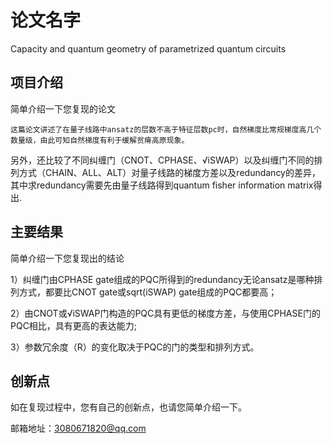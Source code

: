 # 论文名字

Capacity and quantum geometry of parametrized quantum circuits

## 项目介绍

简单介绍一下您复现的论文

    这篇论文讲述了在量子线路中ansatz的层数不高于特征层数pc时，自然梯度比常规梯度高几个数量级，由此可知自然梯度有利于缓解贫瘠高原现象。
另外，还比较了不同纠缠门（CNOT、CPHASE、√iSWAP）以及纠缠门不同的排列方式（CHAIN、ALL、ALT）对量子线路的梯度方差以及redundancy的差异，
其中求redundancy需要先由量子线路得到quantum fisher information matrix得出.

## 主要结果

简单介绍一下您复现出的结论

1）纠缠门由CPHASE gate组成的PQC所得到的redundancy无论ansatz是哪种排列方式，都要比CNOT gate或sqrt(iSWAP) gate组成的PQC都要高；

2）由CNOT或√iSWAP门构造的PQC具有更低的梯度方差，与使用CPHASE门的PQC相比，具有更高的表达能力;

3）参数冗余度（R）的变化取决于PQC的门的类型和排列方式。

## 创新点

如在复现过程中，您有自己的创新点，也请您简单介绍一下。

邮箱地址：3080671820@qq.com